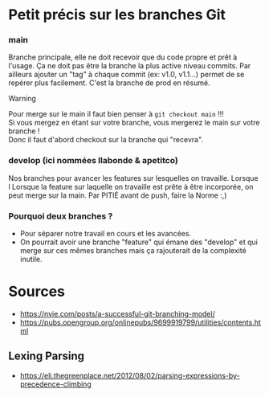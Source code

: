 # Petit précis sur les branches Git
### main
Branche principale, elle ne doit recevoir que du code propre et prêt à l'usage.
Ça ne doit pas être la branche la plus active niveau commits.
Par ailleurs ajouter un "tag" à chaque commit (ex: v1.0, v1.1...) permet de se repérer plus facilement.
C'est la branche de prod en résumé.
> [!warning]  
> Pour merge sur le main il faut bien penser à `git checkout main` !!!  
> Si vous mergez en étant sur votre branche, vous mergerez le main sur votre branche !  
> Donc il faut d'abord checkout sur la branche qui "recevra".
### develop (ici nommées llabonde & apetitco)
Nos branches pour avancer les features sur lesquelles on travaille. Lorsque l
Lorsque la feature sur laquelle on travaille est prête à être incorporée, on peut merge sur la main.
Par PITIÉ avant de push, faire la Norme :,)
### Pourquoi deux branches ?
- Pour séparer notre travail en cours et les avancées.
- On pourrait avoir une branche "feature" qui émane des "develop" et qui merge sur ces mêmes branches mais ça rajouterait de la complexité inutile.


# Sources
- https://nvie.com/posts/a-successful-git-branching-model/
- https://pubs.opengroup.org/onlinepubs/9699919799/utilities/contents.html

## Lexing Parsing
- https://eli.thegreenplace.net/2012/08/02/parsing-expressions-by-precedence-climbing
